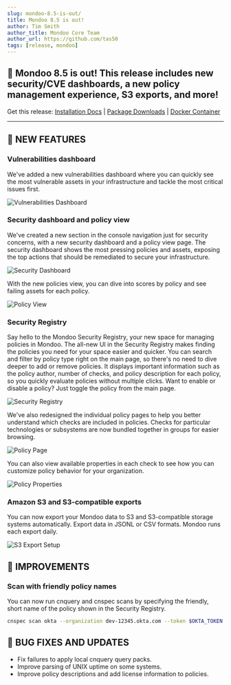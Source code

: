 ```yaml
---
slug: mondoo-8.5-is-out/
title: Mondoo 8.5 is out!
author: Tim Smith
author_title: Mondoo Core Team
author_url: https://github.com/tas50
tags: [release, mondoo]
---
```


## 🥳 Mondoo 8.5 is out! This release includes new security/CVE dashboards, a new policy management experience, S3 exports, and more!

Get this release: [Installation Docs](/cnspec/) | [Package Downloads](https://releases.mondoo.com/cnspec/) | [Docker Container](https://hub.docker.com/r/mondoo/cnspec)

---

## 🎉 NEW FEATURES

### Vulnerabilities dashboard

We've added a new vulnerabilities dashboard where you can quickly see the most vulnerable assets in your infrastructure and tackle the most critical issues first.

![Vulnerabilities Dashboard](/img/releases/2023-04-11-mondoo-8.5-is-out/vuln_dashboard.png)

### Security dashboard and policy view

We've created a new section in the console navigation just for security concerns, with a new security dashboard and a policy view page. The security dashboard shows the most pressing policies and assets, exposing the top actions that should be remediated to secure your infrastructure.

![Security Dashboard](/img/releases/2023-04-11-mondoo-8.5-is-out/security_dashboard.png)

With the new policies view, you can dive into scores by policy and see failing assets for each policy.

![Policy View](/img/releases/2023-04-11-mondoo-8.5-is-out/policy_view.png)

### Security Registry

Say hello to the Mondoo Security Registry, your new space for managing policies in Mondoo. The all-new UI in the Security Registry makes finding the policies you need for your space easier and quicker. You can search and filter by policy type right on the main page, so there's no need to dive deeper to add or remove policies. It displays important information such as the policy author, number of checks, and policy description for each policy, so you quickly evaluate policies without multiple clicks. Want to enable or disable a policy? Just toggle the policy from the main page.

![Security Registry](/img/releases/2023-04-11-mondoo-8.5-is-out/security_registry.png)

We've also redesigned the individual policy pages to help you better understand which checks are included in policies. Checks for particular technologies or subsystems are now bundled together in groups for easier browsing.

![Policy Page](/img/releases/2023-04-11-mondoo-8.5-is-out/policy_page.png)

You can also view available properties in each check to see how you can customize policy behavior for your organization.

![Policy Properties](/img/releases/2023-04-11-mondoo-8.5-is-out/properties.png)

### Amazon S3 and S3-compatible exports

You can now export your Mondoo data to S3 and S3-compatible storage systems automatically. Export data in JSONL or CSV formats. Mondoo runs each export daily.

![S3 Export Setup](/img/releases/2023-04-11-mondoo-8.5-is-out/s3.png)

## 🧹 IMPROVEMENTS

### Scan with friendly policy names

You can now run cnquery and cnspec scans by specifying the friendly, short name of the policy shown in the Security Registry.

```bash
cnspec scan okta --organization dev-12345.okta.com --token $OKTA_TOKEN --policy mondoohq/mondoo-okta-security
```

## 🐛 BUG FIXES AND UPDATES

- Fix failures to apply local cnquery query packs.
- Improve parsing of UNIX uptime on some systems.
- Improve policy descriptions and add license information to policies.
